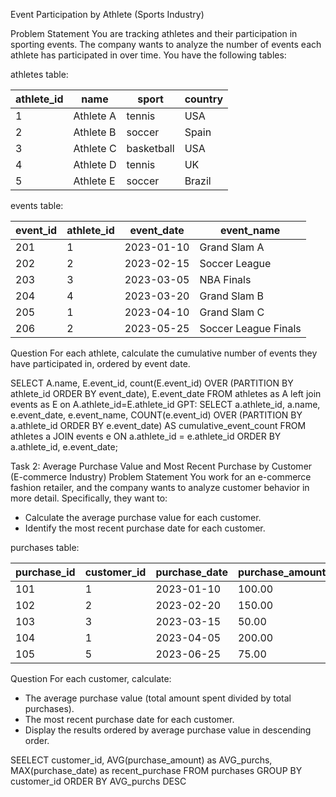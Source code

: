 Event Participation by Athlete (Sports Industry)

Problem Statement
You are tracking athletes and their participation in sporting events. The company wants to analyze the number of events each athlete has participated in over time. You have the following tables:

athletes table:

athlete_id | name      | sport       | country
-----------|-----------|-------------|---------
1          | Athlete A | tennis      | USA
2          | Athlete B | soccer      | Spain
3          | Athlete C | basketball  | USA
4          | Athlete D | tennis      | UK
5          | Athlete E | soccer      | Brazil

events table:

event_id  | athlete_id | event_date  | event_name
----------|------------|-------------|----------------
201       | 1          | 2023-01-10  | Grand Slam A
202       | 2          | 2023-02-15  | Soccer League
203       | 3          | 2023-03-05  | NBA Finals
204       | 4          | 2023-03-20  | Grand Slam B
205       | 1          | 2023-04-10  | Grand Slam C
206       | 2          | 2023-05-25  | Soccer League Finals

Question
For each athlete, calculate the cumulative number of events they have participated in, ordered by event date.


SELECT A.name, E.event_id, count(E.event_id) OVER (PARTITION BY athlete_id ORDER BY event_date), E.event_date FROM athletes as A left join events as E on A.athlete_id=E.athlete_id
GPT:
SELECT
    a.athlete_id,
    a.name,
    e.event_date,
    e.event_name,
    COUNT(e.event_id) OVER (PARTITION BY a.athlete_id ORDER BY e.event_date) AS cumulative_event_count
FROM
    athletes a
JOIN
    events e
ON
    a.athlete_id = e.athlete_id
ORDER BY
    a.athlete_id, e.event_date;

Task 2: Average Purchase Value and Most Recent Purchase by Customer (E-commerce Industry)
Problem Statement
You work for an e-commerce fashion retailer, and the company wants to analyze customer behavior in more detail. Specifically, they want to:

- Calculate the average purchase value for each customer.
- Identify the most recent purchase date for each customer.

purchases table:

purchase_id | customer_id | purchase_date | purchase_amount
------------|-------------|---------------|----------------
101         | 1           | 2023-01-10    | 100.00
102         | 2           | 2023-02-20    | 150.00
103         | 3           | 2023-03-15    | 50.00
104         | 1           | 2023-04-05    | 200.00
105         | 5           | 2023-06-25    | 75.00

Question
For each customer, calculate:

- The average purchase value (total amount spent divided by total purchases).
- The most recent purchase date for each customer.
- Display the results ordered by average purchase value in descending order.

SEELECT customer_id, AVG(purchase_amount) as AVG_purchs, MAX(purchase_date) as recent_purchase
FROM purchases
GROUP BY customer_id
ORDER BY AVG_purchs DESC
